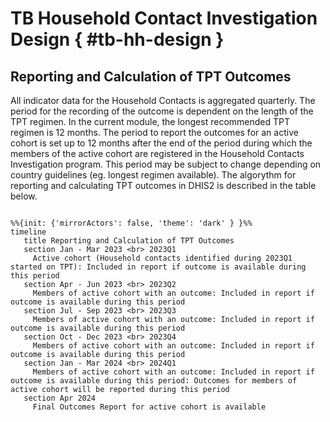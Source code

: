 # TB Household Contact Investigation Design { #tb-hh-design }


## Reporting and Calculation of TPT Outcomes

All indicator data for the Household Contacts is aggregated quarterly. The period for the recording of the outcome is dependent on the length of the TPT regimen. In the current module, the longest recommended TPT regimen is 12 months. The period to report the outcomes for an active cohort is set up to 12 months after the end of the period during which the members of the active cohort are registered in the Household Contacts Investigation program. This period may be subject to change depending on country guidelines (eg. longest regimen available). 
The algorythm for reporting and calculating TPT outcomes in DHIS2 is described in the table below. 

 ```mermaid

%%{init: {'mirrorActors': false, 'theme': 'dark' } }%%
timeline
    title Reporting and Calculation of TPT Outcomes
    section Jan - Mar 2023 <br> 2023Q1
      Active cohort (Household contacts identified during 2023Q1 started on TPT): Included in report if outcome is available during this period
    section Apr - Jun 2023 <br> 2023Q2
      Members of active cohort with an outcome: Included in report if outcome is available during this period
    section Jul - Sep 2023 <br> 2023Q3
      Members of active cohort with an outcome: Included in report if outcome is available during this period
    section Oct - Dec 2023 <br> 2023Q4
      Members of active cohort with an outcome: Included in report if outcome is available during this period
    section Jan - Mar 2024 <br> 2024Q1
      Members of active cohort with an outcome: Included in report if outcome is available during this period: Outcomes for members of active cohort will be reported during this period
    section Apr 2024
      Final Outcomes Report for active cohort is available
```

